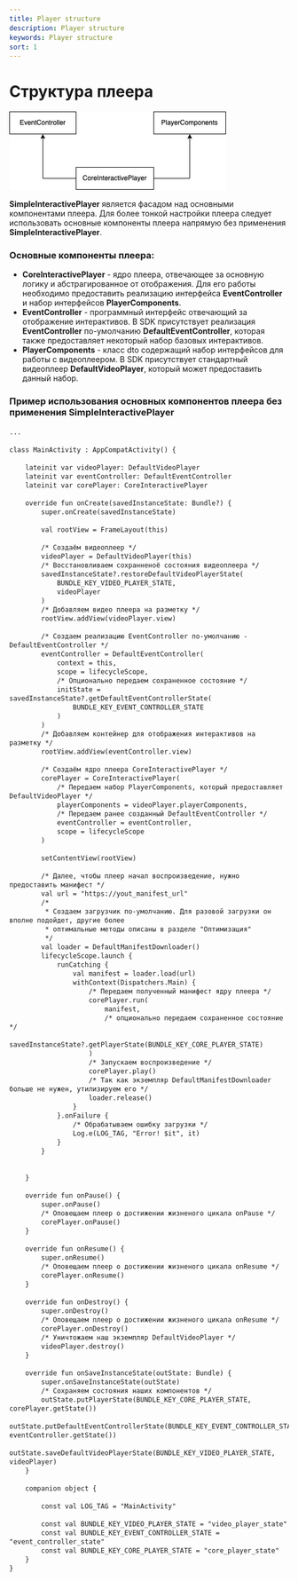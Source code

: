 ```yaml
---
title: Player structure
description: Player structure
keywords: Player structure
sort: 1 
---
```


# Структура плеера

![схема структуры плеера](https://raw.githubusercontent.com/movika/public.docs.movika.com/develop/images/player-arch.png)

**SimpleInteractivePlayer** является фасадом над основными компонентами плеера. Для более тонкой настройки плеера следует использовать основные компоненты плеера напрямую без применения **SimpleInteractivePlayer**.

### Основные компоненты плеера:

 - **CoreInteractivePlayer** - ядро плеера, отвечающее за основную логику и абстрагированное от отображения. Для его работы необходимо предоставить реализацию интерфейса **EventController** и набор интерфейсов **PlayerComponents**.
 - **EventController** - программный интерфейс отвечающий за отображение интерактивов. В SDK присутствует реализация **EventController** по-умолчанию **DefaultEventController**, которая также предоставляет некоторый набор базовых интерактивов.
 - **PlayerComponents** - класс dto содержащий набор интерфейсов для работы с видеоплеером. В SDK присутствует стандартный видеоплеер **DefaultVideoPlayer**, который может предоставить данный набор.

### Пример использования основных компонентов плеера без применения SimpleInteractivePlayer
```
...

class MainActivity : AppCompatActivity() {

    lateinit var videoPlayer: DefaultVideoPlayer
    lateinit var eventController: DefaultEventController
    lateinit var corePlayer: CoreInteractivePlayer

    override fun onCreate(savedInstanceState: Bundle?) {
        super.onCreate(savedInstanceState)

        val rootView = FrameLayout(this)

        /* Создаём видеоплеер */
        videoPlayer = DefaultVideoPlayer(this)
        /* Восстановливаем сохранненоё состояния видеоплеера */
        savedInstanceState?.restoreDefaultVideoPlayerState(
            BUNDLE_KEY_VIDEO_PLAYER_STATE,
            videoPlayer
        )
        /* Добавляем видео плеера на разметку */
        rootView.addView(videoPlayer.view)

        /* Создаем реализацию EventController по-умолчанию - DefaultEventController */
        eventController = DefaultEventController(
            context = this,
            scope = lifecycleScope,
            /* Опционально передаем сохраненное состояние */
            initState = savedInstanceState?.getDefaultEventControllerState(
                BUNDLE_KEY_EVENT_CONTROLLER_STATE
            )
        )
        /* Добавляем контейнер для отображения интерактивов на разметку */
        rootView.addView(eventController.view)

        /* Создаём ядро плеера CoreInteractivePlayer */
        corePlayer = CoreInteractivePlayer(
            /* Передаем набор PlayerComponents, который предоставляет DefaultVideoPlayer */
            playerComponents = videoPlayer.playerComponents,
            /* Передаем ранее созданный DefaultEventController */
            eventController = eventController,
            scope = lifecycleScope
        )

        setContentView(rootView)

        /* Далее, чтобы плеер начал воспроизведение, нужно предоставить манифест */
        val url = "https://yout_manifest_url"
        /* 
         * Создаем загрузчик по-умолчанию. Для разовой загрузки он вполне подойдет, другие более
         * оптимальные методы описаны в разделе "Оптимизация"
         */
        val loader = DefaultManifestDownloader()
        lifecycleScope.launch {
            runCatching {
                val manifest = loader.load(url)
                withContext(Dispatchers.Main) {
                    /* Передаем полученный манифест ядру плеера */
                    corePlayer.run(
                        manifest, 
                        /* опционально передаем сохраненное состояние */
                        savedInstanceState?.getPlayerState(BUNDLE_KEY_CORE_PLAYER_STATE)
                    )
                    /* Запускаем воспроизведение */
                    corePlayer.play()
                    /* Так как экземпляр DefaultManifestDownloader больше не нужен, утилизируем его */
                    loader.release()
                }
            }.onFailure {
                /* Обрабатываем ошибку загрузки */
                Log.e(LOG_TAG, "Error! $it", it)
            }
        }


    }
    
    override fun onPause() {
        super.onPause()
        /* Оповещаем плеер о достижении жизненого цикала onPause */
        corePlayer.onPause()
    }

    override fun onResume() {
        super.onResume()
        /* Оповещаем плеер о достижении жизненого цикала onResume */
        corePlayer.onResume()
    }

    override fun onDestroy() {
        super.onDestroy()
        /* Оповещаем плеер о достижении жизненого цикала onResume */
        corePlayer.onDestroy()
        /* Уничтожаем наш экземпляр DefaultVideoPlayer */
        videoPlayer.destroy()
    }

    override fun onSaveInstanceState(outState: Bundle) {
        super.onSaveInstanceState(outState)
        /* Сохраняем состояния наших компонентов */
        outState.putPlayerState(BUNDLE_KEY_CORE_PLAYER_STATE, corePlayer.getState())
        outState.putDefaultEventControllerState(BUNDLE_KEY_EVENT_CONTROLLER_STATE, eventController.getState())
        outState.saveDefaultVideoPlayerState(BUNDLE_KEY_VIDEO_PLAYER_STATE, videoPlayer)
    }

    companion object {

        const val LOG_TAG = "MainActivity"

        const val BUNDLE_KEY_VIDEO_PLAYER_STATE = "video_player_state"
        const val BUNDLE_KEY_EVENT_CONTROLLER_STATE = "event_controller_state"
        const val BUNDLE_KEY_CORE_PLAYER_STATE = "core_player_state"
    }
}
```